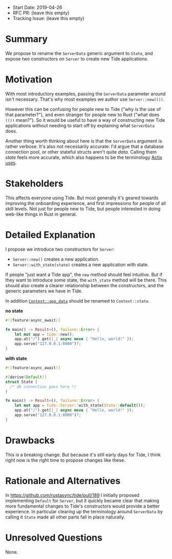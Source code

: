 - Start Date: 2019-04-26
- RFC PR: (leave this empty)
- Tracking Issue: (leave this empty)

# Summary
[summary]: #summary

We propose to rename the `ServerData` generic argument to `State`, and expose two constructors on `Server`
to create new Tide applications.

# Motivation
[motivation]: #motivation

With most introductory examples, passing the `ServerData` parameter around isn't necessary. That's why
most examples we author use `Server::new(())`.

However this can be confusing for people new to Tide ("why is the use of that parameter?"), and even
stranger for people new to Rust ("what does `(())` mean?"). So it would be useful to have a way of
constructing new Tide applications without needing to start off by explaining what `ServerData` does.

Another thing worth thinking about here is that the `ServerData` argument is rather verbose. It's also
not necessarily accurate: I'd argue that a database connection pool, or other stateful structs
aren't quite _data_. Calling them _state_ feels more accurate, which also happens to be the
terminology [Actix uses](https://actix.rs/docs/databases/).

# Stakeholders
[stakeholders]: #stakeholders

This affects everyone using Tide. But most generally it's geared towards improving the onboarding
experience, and first impressions for people of all skill levels. Not just for people new to Tide,
but people interested in doing web-like things in Rust in general.

# Detailed Explanation
[detailed-explanation]: #detailed-explanation

I propose we introduce two constructors for `Server`:

- `Server::new()` creates a new application.
- `Server::with_state(state)` creates a new application with state.

If people "just want a Tide app", the `new` method should feel intuitive. But if they want to
introduce some state, the `with_state` method will be there. This should also create a clearer
relationship between the constructors, and the generic parameters we have in Tide.

In addition
[`Context::app_data`](https://docs.rs/tide/0.1.1/tide/struct.Context.html#method.app_data) should be
renamed to `Context::state`.

__no state__
```rust
#![feature(async_await)]

fn main() -> Result<(), failure::Error> {
    let mut app = tide::new();
    app.at("/").get(|_| async move { "Hello, world!" });
    app.serve("127.0.0.1:8000")?;
}
```

__with state__
```rust
#![feature(async_await)]

#[derive(Default)]
struct State {
  /* db connection goes here */
}

fn main() -> Result<(), failure::Error> {
    let mut app = tide::Server::with_state(State::default());
    app.at("/").get(|_| async move { "Hello, world!" });
    app.serve("127.0.0.1:8000")?;
}
```

# Drawbacks
[drawbacks]: #drawbacks

This is a breaking change. But because it's still early days for Tide, I think right now is the
right time to propose changes like these.

# Rationale and Alternatives
[alternatives]: #rationale-and-alternatives

In https://github.com/rustasync/tide/pull/189 I initially proposed implementing `Default` for `Server`,
but it quickly became clear that making more fundamental changes to Tide's constructors would
provide a better experience. In particular clearing up the terminology around `ServerData` by calling
it `State` made all other parts fall in place naturally.

# Unresolved Questions
[unresolved]: #unresolved-questions

None.

